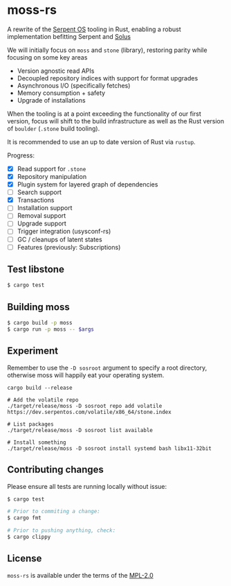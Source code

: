 # moss-rs

A rewrite of the [Serpent OS](https://serpentos.com) tooling in Rust, enabling a robust implementation befitting Serpent and [Solus](https://getsol.us)

We will initially focus on `moss` and `stone` (library), restoring parity while focusing on some key areas 

 - Version agnostic read APIs
 - Decoupled repository indices with support for format upgrades
 - Asynchronous I/O (specifically fetches)
 - Memory consumption + safety
 - Upgrade of installations

When the tooling is at a point exceeding the functionality of our first version, focus will shift to the build infrastructure as well
as the Rust version of `boulder` (`.stone` build tooling).

It is recommended to use an up to date version of Rust via `rustup`.

Progress:

 - [x] Read support for `.stone`
 - [x] Repository manipulation
 - [x] Plugin system for layered graph of dependencies
 - [ ] Search support
 - [x] Transactions
 - [ ] Installation support
 - [ ] Removal support
 - [ ] Upgrade support
 - [ ] Trigger integration (usysconf-rs)
 - [ ] GC / cleanups of latent states
 - [ ] Features (previously: Subscriptions)

## Test libstone

```bash
$ cargo test
```


## Building moss

```bash
$ cargo build -p moss
$ cargo run -p moss -- $args
```

## Experiment

Remember to use the `-D sosroot` argument to specify a root directory, otherwise moss will happily
eat your operating system.

    cargo build --release
    
    # Add the volatile repo
    ./target/release/moss -D sosroot repo add volatile https://dev.serpentos.com/volatile/x86_64/stone.index

    # List packages
    ./target/release/moss -D sosroot list available

    # Install something
    ./target/release/moss -D sosroot install systemd bash libx11-32bit

## Contributing changes

Please ensure all tests are running locally without issue:

```bash
$ cargo test

# Prior to commiting a change:
$ cargo fmt

# Prior to pushing anything, check:
$ cargo clippy
```

## License

`moss-rs` is available under the terms of the [MPL-2.0](https://spdx.org/licenses/MPL-2.0.html)

